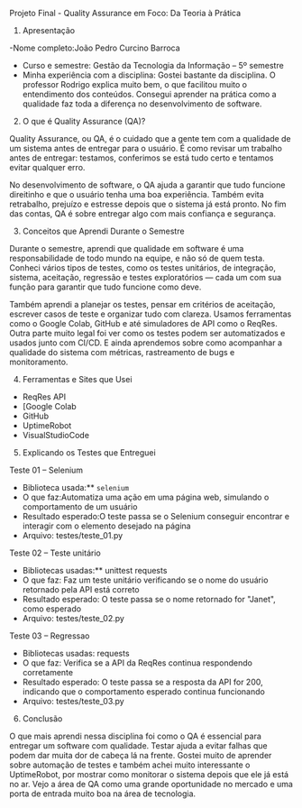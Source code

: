 Projeto Final - Quality Assurance em Foco: Da Teoria à Prática

1. Apresentação

-Nome completo:João Pedro Curcino Barroca  
- Curso e semestre: Gestão da Tecnologia da Informação – 5º semestre  
- Minha experiência com a disciplina: Gostei bastante da disciplina. O professor Rodrigo explica muito bem, o que facilitou muito o entendimento dos conteúdos. Consegui aprender na prática como a qualidade faz toda a diferença no desenvolvimento de software.


2. O que é Quality Assurance (QA)?

Quality Assurance, ou QA, é o cuidado que a gente tem com a qualidade de um sistema antes de entregar para o usuário. É como revisar um trabalho antes de entregar: testamos, conferimos se está tudo certo e tentamos evitar qualquer erro.

No desenvolvimento de software, o QA ajuda a garantir que tudo funcione direitinho e que o usuário tenha uma boa experiência. Também evita retrabalho, prejuízo e estresse depois que o sistema já está pronto. No fim das contas, QA é sobre entregar algo com mais confiança e segurança.


3. Conceitos que Aprendi Durante o Semestre

Durante o semestre, aprendi que qualidade em software é uma responsabilidade de todo mundo na equipe, e não só de quem testa. Conheci vários tipos de testes, como os testes unitários, de integração, sistema, aceitação, regressão e testes exploratórios — cada um com sua função para garantir que tudo funcione como deve.

Também aprendi a planejar os testes, pensar em critérios de aceitação, escrever casos de teste e organizar tudo com clareza. Usamos ferramentas como o Google Colab, GitHub e até simuladores de API como o ReqRes. Outra parte muito legal foi ver como os testes podem ser automatizados e usados junto com CI/CD. E ainda aprendemos sobre como acompanhar a qualidade do sistema com métricas, rastreamento de bugs e monitoramento.


4. Ferramentas e Sites que Usei

- ReqRes API
- [Google Colab
- GitHub
- UptimeRobot
- VisualStudioCode 


5. Explicando os Testes que Entreguei

Teste 01 – Selenium
- Biblioteca usada:** `selenium`
- O que faz:Automatiza uma ação em uma página web, simulando o comportamento de um usuário
- Resultado esperado:O teste passa se o Selenium conseguir encontrar e interagir com o elemento desejado na página
- Arquivo: testes/teste_01.py

Teste 02 – Teste unitário
- Bibliotecas usadas:** unittest  requests
- O que faz: Faz um teste unitário verificando se o nome do usuário retornado pela API está correto
- Resultado esperado: O teste passa se o nome retornado for "Janet", como esperado
- Arquivo: testes/teste_02.py

Teste 03 – Regressao
- Bibliotecas usadas: requests
- O que faz: Verifica se a API da ReqRes continua respondendo corretamente
- Resultado esperado: O teste passa se a resposta da API for 200, indicando que o comportamento esperado continua funcionando
- Arquivo: testes/teste_03.py


6. Conclusão

O que mais aprendi nessa disciplina foi como o QA é essencial para entregar um software com qualidade. Testar ajuda a evitar falhas que podem dar muita dor de cabeça lá na frente. Gostei muito de aprender sobre automação de testes e também achei muito interessante o UptimeRobot, por mostrar como monitorar o sistema depois que ele já está no ar. Vejo a área de QA como uma grande oportunidade no mercado e uma porta de entrada muito boa na área de tecnologia.






